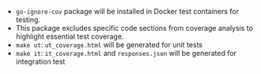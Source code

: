 - `go-ignore-cov` package will be installed in Docker test containers for testing.
- This package excludes specific code sections from coverage analysis to highlight essential test coverage.
- `make ut`: `ut_coverage.html` will be generated for unit tests
- `make it`: `it_coverage.html` and `responses.json` will be generated for integration test
